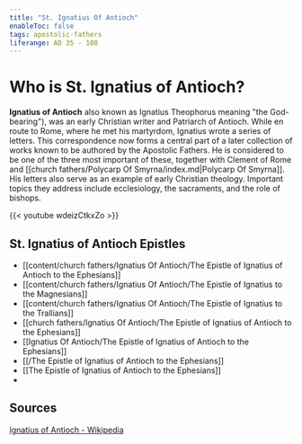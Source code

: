 ```yaml
---
title: "St. Ignatius Of Antioch"
enableToc: false
tags: apostolic-fathers
liferange: AD 35 - 108
---
```


# Who is St. Ignatius of Antioch?
**Ignatius of Antioch** also known as Ignatius Theophorus meaning "the God-bearing"), was an early Christian writer and Patriarch of Antioch. While en route to Rome, where he met his martyrdom, Ignatius wrote a series of letters. This correspondence now forms a central part of a later collection of works known to be authored by the Apostolic Fathers. He is considered to be one of the three most important of these, together with Clement of Rome and [[church fathers/Polycarp Of Smyrna/index.md|Polycarp Of Smyrna]]. His letters also serve as an example of early Christian theology. Important topics they address include ecclesiology, the sacraments, and the role of bishops. 


{{< youtube wdeizCtkxZo >}}

## St. Ignatius of Antioch Epistles
- [[content/church fathers/Ignatius Of Antioch/The Epistle of Ignatius of Antioch to the Ephesians]]
- [[content/church fathers/Ignatius Of Antioch/The Epistle of Ignatius to the Magnesians]]
- [[content/church fathers/Ignatius Of Antioch/The Epistle of Ignatius to the Trallians]]
- [[church fathers/Ignatius Of Antioch/The Epistle of Ignatius of Antioch to the Ephesians]]
- [[Ignatius Of Antioch/The Epistle of Ignatius of Antioch to the Ephesians]]
- [[/The Epistle of Ignatius of Antioch to the Ephesians]]
- [[The Epistle of Ignatius of Antioch to the Ephesians]]
- 

## Sources
[Ignatius of Antioch - Wikipedia](https://en.wikipedia.org/wiki/Ignatius_of_Antioch)
